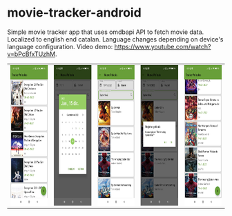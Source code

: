 # movie-tracker-android
Simple movie tracker app that uses omdbapi API to fetch movie data. Localized to english end catalan. Language changes depending on device's language configuration. Video demo: https://www.youtube.com/watch?v=bPcBfxTUzhM.

<table><tr>
<td> <img src="https://github.com/Justin-Hernandez/movie-tracker-android/blob/main/assets/1.jpg" height="325" width="225" >
<td> <img src="https://github.com/Justin-Hernandez/movie-tracker-android/blob/main/assets/2.jpg" height="325" width="225" >
<td> <img src="https://github.com/Justin-Hernandez/movie-tracker-android/blob/main/assets/3.jpg" height="325" width="225" >
<td> <img src="https://github.com/Justin-Hernandez/movie-tracker-android/blob/main/assets/4.jpg" height="325" width="225" >
<td> <img src="https://github.com/Justin-Hernandez/movie-tracker-android/blob/main/assets/5.jpg" height="325" width="225" >
</tr></table>
